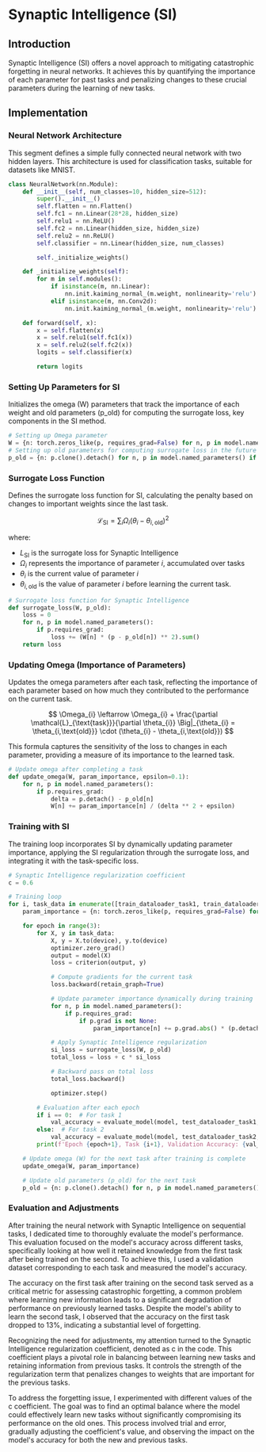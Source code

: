 # Synaptic Intelligence (SI)

## Introduction

Synaptic Intelligence (SI) offers a novel approach to mitigating catastrophic forgetting in neural networks. It achieves this by quantifying the importance of each parameter for past tasks and penalizing changes to these crucial parameters during the learning of new tasks.

## Implementation

### Neural Network Architecture

This segment defines a simple fully connected neural network with two hidden layers. This architecture is used for classification tasks, suitable for datasets like MNIST.

```Python
class NeuralNetwork(nn.Module):
    def __init__(self, num_classes=10, hidden_size=512):
        super().__init__()
        self.flatten = nn.Flatten()
        self.fc1 = nn.Linear(28*28, hidden_size)
        self.relu1 = nn.ReLU()
        self.fc2 = nn.Linear(hidden_size, hidden_size)
        self.relu2 = nn.ReLU()
        self.classifier = nn.Linear(hidden_size, num_classes)

        self._initialize_weights()

    def _initialize_weights(self):
        for m in self.modules():
            if isinstance(m, nn.Linear):
                nn.init.kaiming_normal_(m.weight, nonlinearity='relu')
            elif isinstance(m, nn.Conv2d):
                nn.init.kaiming_normal_(m.weight, nonlinearity='relu')

    def forward(self, x):
        x = self.flatten(x)
        x = self.relu1(self.fc1(x))
        x = self.relu2(self.fc2(x))
        logits = self.classifier(x)

        return logits
```

### Setting Up Parameters for SI

Initializes the omega (W) parameters that track the importance of each weight and old parameters (p_old) for computing the surrogate loss, key components in the SI method.

```Python
# Setting up Omega parameter
W = {n: torch.zeros_like(p, requires_grad=False) for n, p in model.named_parameters() if p.requires_grad}
# Setting up old parameters for computing surrogate loss in the future
p_old = {n: p.clone().detach() for n, p in model.named_parameters() if p.requires_grad}
```

### Surrogate Loss Function

Defines the surrogate loss function for SI, calculating the penalty based on changes to important weights since the last task.

$$
\mathcal{L}_{\text{SI}} = \sum_{i} \Omega_{i} ( \theta_{i} - \theta_{i, \text{old}} )^2
$$

where:
* ${L}_{\text{SI}}$ is the surrogate loss for Synaptic Intelligence
* $\Omega_{i}$ represents the importance of parameter $i$, accumulated over tasks
* $\theta_{i}$ is the current value of parameter $i$
* $\theta_{i, \text{old}}$ is the value of parameter $i$ before learning the current task.

```Python
# Surrogate loss function for Synaptic Intelligence
def surrogate_loss(W, p_old):
    loss = 0
    for n, p in model.named_parameters():
        if p.requires_grad:
            loss += (W[n] * (p - p_old[n]) ** 2).sum()
    return loss
```

### Updating Omega (Importance of Parameters)

Updates the omega parameters after each task, reflecting the importance of each parameter based on how much they contributed to the performance on the current task.

$$
\Omega_{i} \leftarrow \Omega_{i} + \frac{\partial \mathcal{L}_{\text{task}}}{\partial \theta_{i}} \Big|_{\theta_{i} = \theta_{i,\text{old}}} \cdot (\theta_{i} - \theta_{i,\text{old}})
$$

This formula captures the sensitivity of the loss to changes in each parameter, providing a measure of its importance to the learned task.

```Python
# Update omega after completing a task
def update_omega(W, param_importance, epsilon=0.1):
    for n, p in model.named_parameters():
        if p.requires_grad:
            delta = p.detach() - p_old[n]
            W[n] += param_importance[n] / (delta ** 2 + epsilon)
```

### Training with SI

The training loop incorporates SI by dynamically updating parameter importance, applying the SI regularization through the surrogate loss, and integrating it with the task-specific loss.

```Python
# Synaptic Intelligence regularization coefficient
c = 0.6

# Training loop
for i, task_data in enumerate([train_dataloader_task1, train_dataloader_task2]):
    param_importance = {n: torch.zeros_like(p, requires_grad=False) for n, p in model.named_parameters() if p.requires_grad}

    for epoch in range(3):
        for X, y in task_data:
            X, y = X.to(device), y.to(device)
            optimizer.zero_grad()
            output = model(X)
            loss = criterion(output, y)

            # Compute gradients for the current task
            loss.backward(retain_graph=True)

            # Update parameter importance dynamically during training
            for n, p in model.named_parameters():
                if p.requires_grad:
                    if p.grad is not None:
                        param_importance[n] += p.grad.abs() * (p.detach() - p_old[n]).abs()

            # Apply Synaptic Intelligence regularization
            si_loss = surrogate_loss(W, p_old)
            total_loss = loss + c * si_loss

            # Backward pass on total loss
            total_loss.backward()

            optimizer.step()

        # Evaluation after each epoch
        if i == 0:  # For task 1
            val_accuracy = evaluate_model(model, test_dataloader_task1, device)
        else:  # For task 2
            val_accuracy = evaluate_model(model, test_dataloader_task2, device)
        print(f'Epoch {epoch+1}, Task {i+1}, Validation Accuracy: {val_accuracy:.2f}')

    # Update omega (W) for the next task after training is complete
    update_omega(W, param_importance)

    # Update old parameters (p_old) for the next task
    p_old = {n: p.clone().detach() for n, p in model.named_parameters() if p.requires_grad}
```

### Evaluation and Adjustments
After training the neural network with Synaptic Intelligence on sequential tasks, I dedicated time to thoroughly evaluate the model's performance. This evaluation focused on the model's accuracy across different tasks, specifically looking at how well it retained knowledge from the first task after being trained on the second. To achieve this, I used a validation dataset corresponding to each task and measured the model's accuracy.

The accuracy on the first task after training on the second task served as a critical metric for assessing catastrophic forgetting, a common problem where learning new information leads to a significant degradation of performance on previously learned tasks. Despite the model's ability to learn the second task, I observed that the accuracy on the first task dropped to 13%, indicating a substantial level of forgetting.

Recognizing the need for adjustments, my attention turned to the Synaptic Intelligence regularization coefficient, denoted as c in the code. This coefficient plays a pivotal role in balancing between learning new tasks and retaining information from previous tasks. It controls the strength of the regularization term that penalizes changes to weights that are important for the previous tasks.

To address the forgetting issue, I experimented with different values of the c coefficient. The goal was to find an optimal balance where the model could effectively learn new tasks without significantly compromising its performance on the old ones. This process involved trial and error, gradually adjusting the coefficient's value, and observing the impact on the model's accuracy for both the new and previous tasks.